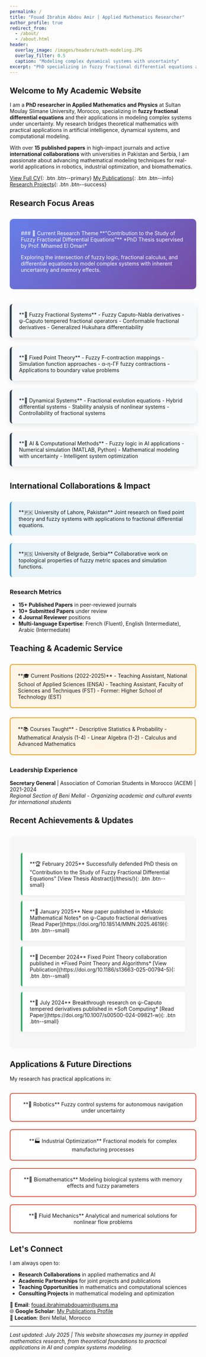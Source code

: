 ```yaml
---
permalink: /
title: "Fouad Ibrahim Abdou Amir | Applied Mathematics Researcher"
author_profile: true
redirect_from:
  - /about/
  - /about.html
header:
  overlay_image: /images/headers/math-modeling.JPG
  overlay_filter: 0.5
  caption: "Modeling complex dynamical systems with uncertainty"
excerpt: "PhD specializing in fuzzy fractional differential equations and their applications to AI and dynamical systems."
---
```


## Welcome to My Academic Website

I am a **PhD researcher in Applied Mathematics and Physics** at Sultan Moulay Slimane University, Morocco, specializing in **fuzzy fractional differential equations** and their applications in modeling complex systems under uncertainty. My research bridges theoretical mathematics with practical applications in artificial intelligence, dynamical systems, and computational modeling.

With over **15 published papers** in high-impact journals and active **international collaborations** with universities in Pakistan and Serbia, I am passionate about advancing mathematical modeling techniques for real-world applications in robotics, industrial optimization, and biomathematics.

[View Full CV](/cv/){: .btn .btn--primary} [My Publications](/publications/){: .btn .btn--info} [Research Projects](/projects/){: .btn .btn--success}

## Research Focus Areas

<div class="research-overview">
<div class="research-highlight" markdown="1">
### 🎯 Current Research Theme
**"Contribution to the Study of Fuzzy Fractional Differential Equations"**  
*PhD Thesis supervised by Prof. Mhamed El Omari*

Exploring the intersection of fuzzy logic, fractional calculus, and differential equations to model complex systems with inherent uncertainty and memory effects.
</div>
</div>

<div class="expertise-grid">
<div class="expertise-card" markdown="1">
**🔬 Fuzzy Fractional Systems**  
- Fuzzy Caputo-Nabla derivatives
- ψ-Caputo tempered fractional operators
- Conformable fractional derivatives
- Generalized Hukuhara differentiability
</div>

<div class="expertise-card" markdown="1">
**📐 Fixed Point Theory**  
- Fuzzy F-contraction mappings
- Simulation function approaches
- α-η-ΓF fuzzy contractions
- Applications to boundary value problems
</div>

<div class="expertise-card" markdown="1">
**🌊 Dynamical Systems**  
- Fractional evolution equations
- Hybrid differential systems
- Stability analysis of nonlinear systems
- Controllability of fractional systems
</div>

<div class="expertise-card" markdown="1">
**🤖 AI & Computational Methods**  
- Fuzzy logic in AI applications
- Numerical simulation (MATLAB, Python)
- Mathematical modeling with uncertainty
- Intelligent system optimization
</div>
</div>

## International Collaborations & Impact

<div class="collaboration-section">
<div class="collab-item" markdown="1">
**🇵🇰 University of Lahore, Pakistan**  
Joint research on fixed point theory and fuzzy systems with applications to fractional differential equations.
</div>

<div class="collab-item" markdown="1">
**🇷🇸 University of Belgrade, Serbia**  
Collaborative work on topological properties of fuzzy metric spaces and simulation functions.
</div>
</div>

### Research Metrics
- **15+ Published Papers** in peer-reviewed journals
- **10+ Submitted Papers** under review
- **4 Journal Reviewer** positions
- **Multi-language Expertise**: French (Fluent), English (Intermediate), Arabic (Intermediate)

## Teaching & Academic Service

<div class="teaching-grid">
<div class="teaching-card" markdown="1">
**🎓 Current Positions (2022-2025)**
- Teaching Assistant, National School of Applied Sciences (ENSA)
- Teaching Assistant, Faculty of Sciences and Techniques (FST)
- Former: Higher School of Technology (EST)
</div>

<div class="teaching-card" markdown="1">
**📚 Courses Taught**
- Descriptive Statistics & Probability
- Mathematical Analysis (1-4)
- Linear Algebra (1-2)
- Calculus and Advanced Mathematics
</div>
</div>

### Leadership Experience
**Secretary General** | Association of Comorian Students in Morocco (ACEM) | 2021-2024  
*Regional Section of Beni Mellal - Organizing academic and cultural events for international students*

## Recent Achievements & Updates

<div class="achievements-timeline">
<div class="achievement-item" markdown="1">
**🏆 February 2025**  
Successfully defended PhD thesis on "Contribution to the Study of Fuzzy Fractional Differential Equations"
[View Thesis Abstract](/thesis/){: .btn .btn--small}
</div>

<div class="achievement-item" markdown="1">
**📖 January 2025**  
New paper published in *Miskolc Mathematical Notes* on ψ-Caputo fractional derivatives
[Read Paper](https://doi.org/10.18514/MMN.2025.4619){: .btn .btn--small}
</div>

<div class="achievement-item" markdown="1">
**🤝 December 2024**  
Fixed Point Theory collaboration published in *Fixed Point Theory and Algorithms*
[View Publication](https://doi.org/10.1186/s13663-025-00794-5){: .btn .btn--small}
</div>

<div class="achievement-item" markdown="1">
**🔬 July 2024**  
Breakthrough research on ψ-Caputo tempered derivatives published in *Soft Computing*
[Read Paper](https://doi.org/10.1007/s00500-024-09821-w){: .btn .btn--small}
</div>
</div>

## Applications & Future Directions

My research has practical applications in:

<div class="applications-grid">
<div class="app-card" markdown="1">
**🤖 Robotics**  
Fuzzy control systems for autonomous navigation under uncertainty
</div>

<div class="app-card" markdown="1">
**🏭 Industrial Optimization**  
Fractional models for complex manufacturing processes
</div>

<div class="app-card" markdown="1">
**🧬 Biomathematics**  
Modeling biological systems with memory effects and fuzzy parameters
</div>

<div class="app-card" markdown="1">
**🌊 Fluid Mechanics**  
Analytical and numerical solutions for nonlinear flow problems
</div>
</div>

## Let's Connect

I am always open to:
- **Research Collaborations** in applied mathematics and AI
- **Academic Partnerships** for joint projects and publications  
- **Teaching Opportunities** in mathematics and computational sciences
- **Consulting Projects** in mathematical modeling and optimization

📧 **Email**: fouad.ibrahimabdouamir@usms.ma  
🌐 **Google Scholar**: [My Publications Profile](https://scholar.google.com/citations?user=6vyIwxgAAAAJ&hl=fr&oi=ao)  
📍 **Location**: Beni Mellal, Morocco

<style>
.research-overview {
  background: linear-gradient(135deg, #667eea 0%, #764ba2 100%);
  color: white;
  padding: 30px;
  border-radius: 10px;
  margin: 30px 0;
}

.research-highlight h3 {
  color: #fff;
  margin-bottom: 15px;
}

.expertise-grid {
  display: grid;
  grid-template-columns: repeat(auto-fit, minmax(280px, 1fr));
  gap: 25px;
  margin: 40px 0;
}

.expertise-card {
  background: #f8f9fa;
  border-left: 5px solid #2c3e50;
  border-radius: 8px;
  padding: 20px;
  box-shadow: 0 4px 15px rgba(0,0,0,0.1);
  transition: all 0.3s ease;
}

.expertise-card:hover {
  transform: translateY(-8px);
  box-shadow: 0 8px 25px rgba(0,0,0,0.15);
}

.collaboration-section {
  display: grid;
  grid-template-columns: repeat(auto-fit, minmax(300px, 1fr));
  gap: 20px;
  margin: 30px 0;
}

.collab-item {
  background: #e8f4f8;
  padding: 20px;
  border-radius: 8px;
  border-left: 4px solid #3498db;
}

.teaching-grid {
  display: grid;
  grid-template-columns: repeat(auto-fit, minmax(300px, 1fr));
  gap: 25px;
  margin: 30px 0;
}

.teaching-card {
  background: #fff5e6;
  border: 2px solid #f39c12;
  border-radius: 8px;
  padding: 20px;
}

.achievements-timeline {
  background: #f7f7f7;
  padding: 30px;
  border-radius: 10px;
  margin: 30px 0;
}

.achievement-item {
  background: white;
  margin: 15px 0;
  padding: 20px;
  border-left: 4px solid #27ae60;
  border-radius: 5px;
  box-shadow: 0 2px 8px rgba(0,0,0,0.05);
}

.applications-grid {
  display: grid;
  grid-template-columns: repeat(auto-fit, minmax(250px, 1fr));
  gap: 20px;
  margin: 30px 0;
}

.app-card {
  background: #fff;
  border: 2px solid #e74c3c;
  border-radius: 8px;
  padding: 20px;
  text-align: center;
  transition: all 0.3s ease;
}

.app-card:hover {
  background: #e74c3c;
  color: white;
  transform: scale(1.05);
}

.btn--small {
  padding: 5px 12px;
  font-size: 0.85em;
  margin: 5px;
  display: inline-block;
}

@media (max-width: 768px) {
  .expertise-grid,
  .teaching-grid,
  .applications-grid {
    grid-template-columns: 1fr;
  }
  
  .collaboration-section {
    grid-template-columns: 1fr;
  }
}
</style>

---

*Last updated: July 2025 | This website showcases my journey in applied mathematics research, from theoretical foundations to practical applications in AI and complex systems modeling.*
